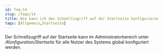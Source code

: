 ```yaml
---
id: faq-14
slug: /faqs/14
title: Wie kann ich den Schnellzugriff auf der Startseite konfigurieren
tags: [Allgemein,Startseite]
---
```

Der Schnellzugriff auf der Startseite kann im Administratorbereich unter */Konfiguration/Startseite* für alle Nutzer des Systems global konfiguriert werden. 